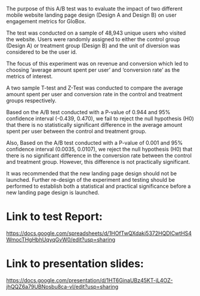 The purpose of this A/B test was to evaluate the impact of two different mobile website landing page design (Design A and Design B) on user engagement metrics for GloBox.

The test was conducted on a sample of 48,943 unique users who visited the website. Users were randomly assigned to either the control group (Design A) or treatment group (Design B) and the unit of diversion was considered to be the user id.

The focus of this experiment was on revenue and conversion which led to choosing ‘average amount spent per user’ and ‘conversion rate’ as the metrics of interest.

A two sample T-test and Z-Test was conducted to compare the average amount spent per user and conversion rate in the control and treatment groups respectively.

Based on the A/B test conducted with a P-value of 0.944 and 95% confidence interval (-0.439, 0.470), we fail to reject the null hypothesis (H0) that there is no statistically significant difference in the average amount spent per user between the control and treatment group.

Also, Based on the A/B test conducted with a P-value of 0.001 and 95% confidence interval (0.0035, 0.0107), we reject the null hypothesis (H0) that there is no significant difference in the conversion rate between the control and treatment group. However, this difference is not practically significant.

It was recommended that the new landing page design should not be launched. Further re-design of the experiment and testing should be performed to establish both a statistical and practical significance before a new landing page design is launched.

# Link to test Report: 
https://docs.google.com/spreadsheets/d/1HOfTwQXdaki5372HQDlCwtHS4WmocTHgHbhUqyqGvW0/edit?usp=sharing

# Link to presentation slides:
https://docs.google.com/presentation/d/1HT6GinaUBz45KT-jL4OZ-jhQQZ6a79UBNosbu8ca-vI/edit?usp=sharing
